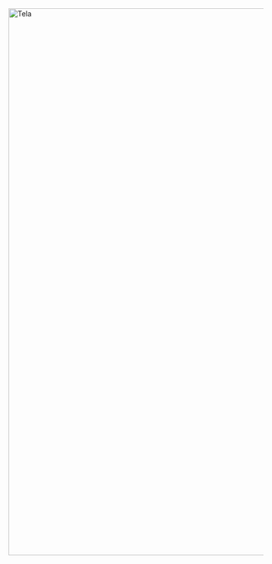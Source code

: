 <img width="1918" height="1080" alt="Tela" src="https://github.com/user-attachments/assets/6dc0eec8-fe23-40b9-9efe-716261ee038e" />
